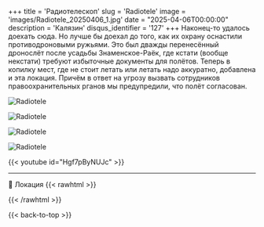 +++
title = 'Радиотелескоп'
slug = 'Radiotele'
image = 'images/Radiotele_20250406_1.jpg'
date = "2025-04-06T00:00:00"
description = 'Калязин'
disqus_identifier = '127'
+++
Наконец-то удалось доехать сюда. Но лучше бы доехал до того, как их охрану оснастили противодроновыми ружьями. Это был дважды перенесённый дронослёт после усадьбы Знаменское-Раёк, где кстати (вообще некстати) требуют избыточные документы для полётов. Теперь в копилку мест, где не стоит летать или летать надо аккуратно, добавлена и эта локация. Причём в ответ на угрозу вызвать сотрудников правоохранительных рганов мы предупредили, что полёт согласован.

![Radiotele](/images/Radiotele_20250406_2.jpg)

![Radiotele](/images/Radiotele_20250406_3.jpg)

![Radiotele](/images/Radiotele_20250406_4.jpg)

![Radiotele](/images/Radiotele_20250406_5.jpg)

{{< youtube id="Hgf7pByNUJc" >}}

---

📍 Локация
{{< rawhtml >}}
<div class="yandex-map-container">
<script type="text/javascript" charset="utf-8" async src="https://api-maps.yandex.ru/services/constructor/1.0/js/?um=constructor%3A1e218bb6e0dcb3d06a265c462370564f2e89fbc7d4f90c3ba64411fc8ae18d26&amp;width=800&amp;height=400&amp;lang=ru_RU&amp;scroll=true"></script>
</div>
{{< /rawhtml >}}

{{< back-to-top >}}